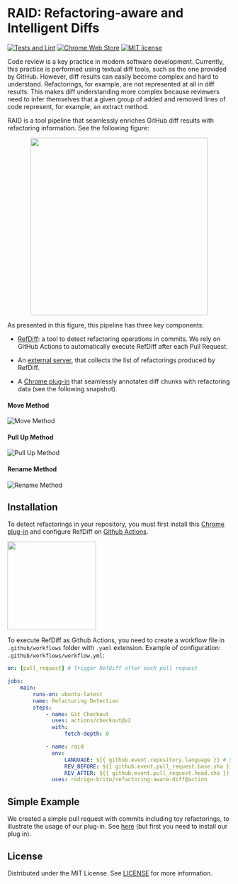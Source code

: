 # RAID: Refactoring-aware and Intelligent Diffs

[![Tests and Lint](https://github.com/rodrigo-brito/refactoring-aware-diff/workflows/Tests%20and%20Lint/badge.svg)](https://github.com/rodrigo-brito/refactoring-aware-diff/actions)
[![Chrome Web Store](https://img.shields.io/chrome-web-store/v/bclbegekihgpelanbbleaceefgmekjdd)](https://chrome.google.com/webstore/detail/refactoring-aware-diff/bclbegekihgpelanbbleaceefgmekjdd)
[![MIT license](https://img.shields.io/badge/License-MIT-blue.svg)](LICENSE)

Code review is a key practice in modern software development. Currently, this practice is performed using textual diff tools, such as the one provided by GitHub. However, diff results can easily become complex and hard to understand. Refactorings, for example, are not represented at all in diff results. This makes diff understanding more complex because reviewers need to infer themselves that a given group of added and removed lines of code represent, for example, an extract method.

RAID is a tool pipeline that seamlessly enriches GitHub diff results with refactoring information. See the following figure:

<p align="center">
    <img src="https://user-images.githubusercontent.com/7620947/76000414-706c7f80-5ee2-11ea-8f21-06bfb2646b36.png" width= "400px" />
</p>

As presented in this figure, this pipeline has three key components:

-   [RefDiff](https://github.com/aserg-ufmg/RefDiff): a tool to detect refactoring operations in commits. We rely on GitHub Actions to automatically execute RefDiff after each Pull Request.

-   An [external server](https://github.com/rodrigo-brito/refactoring-aware-diff/tree/server), that collects the list of refactorings produced by RefDiff.

-   A [Chrome plug-in](https://chrome.google.com/webstore/detail/refactoring-aware-review/bclbegekihgpelanbbleaceefgmekjdd) that seamlessly annotates diff chunks with refactoring data (see the following snapshot).

#### Move Method

![Move Method](https://user-images.githubusercontent.com/7620947/83657276-058d1c00-a597-11ea-811b-6761bdf2d58e.png)

#### Pull Up Method

![Pull Up Method](https://user-images.githubusercontent.com/7620947/76126249-595e8800-5fdd-11ea-8a1f-c066d44adbb8.png)

#### Rename Method

![Rename Method](https://user-images.githubusercontent.com/7620947/76126250-59f71e80-5fdd-11ea-8e8a-e3ba73473007.png)

## Installation

To detect refactorings in your repository, you must first install this [Chrome plug-in](https://chrome.google.com/webstore/detail/refactoring-aware-review/bclbegekihgpelanbbleaceefgmekjdd) and configure RefDiff on [Github Actions](https://help.github.com/en/actions/configuring-and-managing-workflows/configuring-a-workflow).

<a href="https://chrome.google.com/webstore/detail/refactoring-aware-diff/bclbegekihgpelanbbleaceefgmekjdd">
    <img width="200px" src="https://user-images.githubusercontent.com/7620947/75341916-26e1bc00-5874-11ea-9526-463ddf1e7f82.png" />
</a>

To execute RefDiff as Github Actions, you need to create a workflow file in `.github/workflows` folder with `.yaml` extension. Example of configuration: `.github/workflows/workflow.yml`:

```yaml
on: [pull_request] # Trigger RefDiff after each pull request

jobs:
    main:
        runs-on: ubuntu-latest
        name: Refactoring Detection
        steps:
            - name: Git Checkout
              uses: actions/checkout@v2
              with:
                  fetch-depth: 0

            - name: raid
              env:
                  LANGUAGE: ${{ github.event.repository.language }} # Supports Java, Javascrit, C and Go.
                  REV_BEFORE: ${{ github.event.pull_request.base.sha }}
                  REV_AFTER: ${{ github.event.pull_request.head.sha }}
              uses: rodrigo-brito/refactoring-aware-diff@action
```

## Simple Example

We created a simple pull request with commits including toy refactorings, to illustrate the usage of our plug-in. See [here](https://github.com/rodrigo-brito/refactoring-aware-diff/pull/5/commits) (but first you need to install our plug in).

## License

Distributed under the MIT License. See [LICENSE](LICENSE) for more information.
